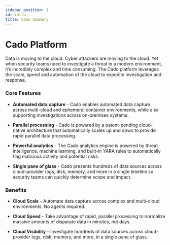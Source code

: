 ```yaml
---
sidebar_position: 1
id: intro
title: Cado Summary
---
```


# Cado Platform
Data is moving to the cloud. Cyber attackers are moving to the cloud. Yet when security teams need to investigate a threat in a modern environment, it’s incredibly complex and time consuming. The Cado platform leverages the scale, speed and automation of the cloud to expedite investigation and response.

### Core Features
- **Automated data capture** - Cado enables automated data capture across multi-cloud and ephemeral container environments, while also supporting investigations across on-premises systems.

- **Parallel processing** - Cado is powered by a patent-pending cloud-native architecture that automatically scales up and down to provide rapid parallel data processing. 

- **Powerful analytics** - The Cado analytics engine is powered by threat intelligence, machine learning, and built-in YARA rules to automatically flag malicious activity and potential risks.

- **Single pane of glass** - Cado presents hundreds of data sources across cloud-provider logs, disk, memory, and more in a single timeline so security teams can quickly determine scope and impact.


### Benefits 
- **Cloud Scale** - Automate data capture across complex and multi-cloud environments. No agents required.  

- **Cloud Speed** - Take advantage of rapid, parallel processing to normalize massive amounts of disparate data in minutes, not days.

- **Cloud Visibility** - Investigate hundreds of data sources across cloud-provider logs, disk, memory, and more, in a single pane of glass.

